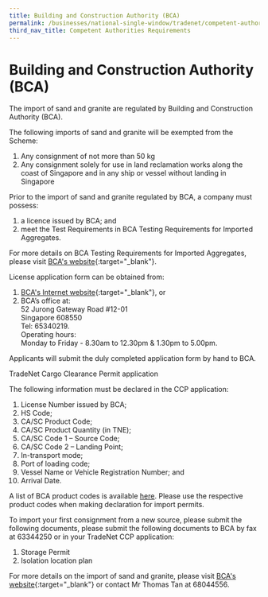 ```yaml
---
title: Building and Construction Authority (BCA)
permalink: /businesses/national-single-window/tradenet/competent-authorities-requirements/BCA
third_nav_title: Competent Authorities Requirements
---
```


# Building and Construction Authority (BCA)

The import of sand and granite are regulated by Building and Construction Authority (BCA).

The following imports of sand and granite will be exempted from the Scheme:

1.  Any consignment of not more than 50 kg
2.  Any consignment solely for use in land reclamation works along the coast of Singapore and in any ship or vessel without landing in Singapore

Prior to the import of sand and granite regulated by BCA, a company must possess:

1.  a licence issued by BCA; and
2.  meet the Test Requirements in BCA Testing Requirements for Imported Aggregates.

For more details on BCA Testing Requirements for Imported Aggregates, please visit  [BCA's website](http://www.bca.gov.sg/AggregatesImport/others/test_requirements.pdf){:target="_blank"}.

License application form can be obtained from:

1.  [BCA's Internet website](http://www.bca.gov.sg/ImportersLicensing/Importerslicensing.html){:target="_blank"}, or
2.  BCA’s office at:  
    52 Jurong Gateway Road #12-01  
    Singapore 608550  
    Tel: 65340219.  
    Operating hours:  
    Monday to Friday - 8.30am to 12.30pm & 1.30pm to 5.00pm.

Applicants will submit the duly completed application form by hand to BCA.

TradeNet Cargo Clearance Permit application  
  
The following information must be declared in the CCP application:

1.  License Number issued by BCA;
2.  HS Code;
3.  CA/SC Product Code;
4.  CA/SC Product Quantity (in TNE);
5.  CA/SC Code 1 – Source Code;
6.  CA/SC Code 2 – Landing Point;
7.  In-transport mode;
8.  Port of loading code;
9.  Vessel Name or Vehicle Registration Number; and
10.  Arrival Date.

A list of BCA product codes is available  [here](/documents/about-us//BCAcodes.pdf). Please use the respective product codes when making declaration for import permits.

To import your first consignment from a new source, please submit the following documents, please submit the following documents to BCA by fax at 63344250 or in your TradeNet CCP application:

1.  Storage Permit
2.  Isolation location plan

For more details on the import of sand and granite, please visit  [BCA's website](http://www.bca.gov.sg/ImportersLicensing/Importerslicensing.html){:target="_blank"} or contact Mr Thomas Tan at 68044556.

